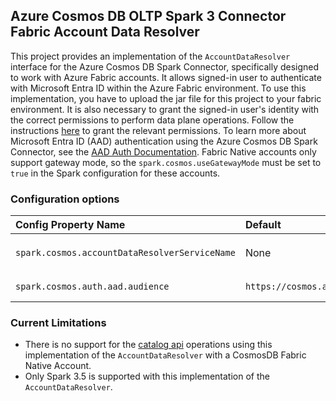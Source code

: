 ## Azure Cosmos DB OLTP Spark 3 Connector Fabric Account Data Resolver

This project provides an implementation of the `AccountDataResolver` interface for the Azure Cosmos DB Spark Connector, specifically designed to work with Azure Fabric accounts. 
It allows signed-in user to authenticate with Microsoft Entra ID within the Azure Fabric environment. To use this implementation, you have to upload the jar file for this project to your fabric environment. It is also necessary to grant the signed-in user's 
identity with the correct permissions to perform data plane operations. Follow the instructions [here](https://learn.microsoft.com/azure/cosmos-db/nosql/how-to-grant-data-plane-access?tabs=built-in-definition%2Ccsharp&pivots=azure-interface-cli) to grant the relevant permissions. 
To learn more about Microsoft Entra ID (AAD) authentication using the Azure Cosmos DB Spark Connector, see the 
[AAD Auth Documentation](https://github.com/Azure/azure-sdk-for-java/tree/main/sdk/cosmos/azure-cosmos-spark_3_2-12/docs/AAD-Auth.md). Fabric Native accounts only support gateway mode, so the `spark.cosmos.useGatewayMode` must be set to `true` in the Spark configuration for these accounts.

### Configuration options

| Config Property Name                          | Default                               | Description                                                                                                                                                |
|:----------------------------------------------|:--------------------------------------|:-----------------------------------------------------------------------------------------------------------------------------------------------------------|
| `spark.cosmos.accountDataResolverServiceName` | None                                  | Set this value to `com.azure.cosmos.spark.fabric.FabricAccountDataResolver` to use this implementation of the `AccountDataResolver`                        |
| `spark.cosmos.auth.aad.audience`              | `https://cosmos.azure.com/.default`   | Set this value to change the audience used to obtain the Entra Id token.                                                                                   |

### Current Limitations

* There is no support for the [catalog api](https://github.com/Azure/azure-sdk-for-java/tree/main/sdk/cosmos/azure-cosmos-spark_3_2-12/docs/catalog-api.md) operations using this implementation of the `AccountDataResolver` with a CosmosDB Fabric Native Account.
* Only Spark 3.5 is supported with this implementation of the `AccountDataResolver`.